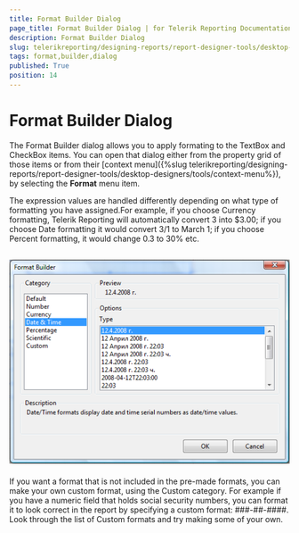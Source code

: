 ```yaml
---
title: Format Builder Dialog
page_title: Format Builder Dialog | for Telerik Reporting Documentation
description: Format Builder Dialog
slug: telerikreporting/designing-reports/report-designer-tools/desktop-designers/tools/format-builder-dialog
tags: format,builder,dialog
published: True
position: 14
---
```


# Format Builder Dialog



The Format Builder dialog allows you to apply formating to the TextBox and
CheckBox items. You can open that dialog either from the property grid of those 
items or from their [context menu]({%slug telerikreporting/designing-reports/report-designer-tools/desktop-designers/tools/context-menu%}),
by selecting the __Format__ menu item.

The expression values are handled differently depending on what
type of formatting you have assigned.For example, if you choose Currency formatting, Telerik Reporting will automatically 
convert 3 into $3.00; if you choose Date formatting it would convert 3/1
to March 1; if you choose Percent formatting, it would change 0.3 to 30% etc.

## ![](images/UI015.png)

If you want a format that is not included in the pre-made formats, you can make 
your own custom format, using the Custom category. For example if you have a numeric field
that holds social security numbers, you can format it to look correct in the report
by specifying a custom format: ###-##-####.
Look through the list of Custom formats and try making some of your own.
        

